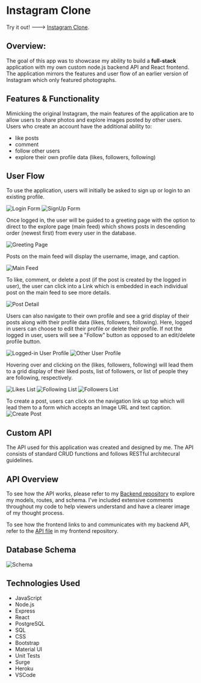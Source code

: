 # **Instagram Clone**
Try it out! ---> [Instagram Clone](https://dvo-insta-clone.surge.sh/).


## **Overview:**
The goal of this app was to showcase my ability to build a __full-stack__ application with my own custom node.js backend API and React frontend. The application mirrors the features and user flow of an earlier version of Instagram which only featured photographs. 

## **Features & Functionality**
Mimicking the original Instagram, the main features of the application are to allow users to share photos and explore images posted by other users. Users who create an account have the additional ability to:
- like posts
- comment 
- follow other users
- explore their own profile data (likes, followers, following)

## **User Flow**
To use the application, users will initially be asked to sign up or login to an existing profile. 

![Login Form](images/login.png)
![SignUp Form](images/signup.png)

Once logged in, the user will be guided to a greeting page with the option to direct to the explore page (main feed) which shows posts in descending order (newest first) from every user in the database. 

![Greeting Page](images/greeting.png)

Posts on the main feed will display the username, image, and caption. 

![Main Feed](images/main_feed.png)

To like, comment, or delete a post (if the post is created by the logged in user), the user can click into a Link which is embedded in each individual post on the main feed to see more details. 

![Post Detail](images/post_detail.png)

Users can also navigate to their own profile and see a grid display of their posts along with their profile data (likes, followers, following). Here, logged in users can choose to edit their profile or delete their profile. If not the logged in user, users will see a "Follow" button as opposed to an edit/delete profile button. 

![Logged-in User Profile](images/profile.png)
![Other User Profile](images/user_detail.png)

Hovering over and clicking on the (likes, followers, following) will lead them to a grid display of their liked posts, list of followers, or list of people they are following, respectively. 

![Likes List](images/likes.png)
![Following List](images/following.png)
![Followers List](images/followers.png)

To create a post, users can click on the navigation link up top which will lead them to a form which accepts an Image URL and text caption. 
![Create Post](images/create.png)

## **Custom API**
The API used for this application was created and designed by me. The API consists of standard CRUD functions and follows RESTful architecural guidelines. 

## **API Overview**
To see how the API works, please refer to my [Backend repository](https://github.com/thedvo/capstone2-igClone-pern/tree/main/instagram_clone/backend) to explore my models, routes, and schema. I've included extensive comments throughout my code to help viewers understand and have a clearer image of my thought process. 

To see how the frontend links to and communicates with my backend API, refer to the [API file](https://github.com/thedvo/capstone2-igClone-pern/blob/main/instagram_clone/frontend/src/Api.js) in my frontend repository. 


## **Database Schema**
![Schema](images/schema.png)


## **Technologies Used**
- JavaScript
- Node.js
- Express
- React
- PostgreSQL
- SQL
- CSS
- Bootstrap
- Material UI
- Unit Tests
- Surge
- Heroku
- VSCode


